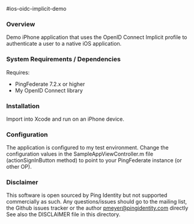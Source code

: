 #ios-oidc-implicit-demo

### Overview

Demo iPhone application that uses the OpenID Connect Implicit profile to authenticate a user to a native iOS application.


### System Requirements / Dependencies

Requires:
 - PingFederate 7.2.x or higher
 - My OpenID Connect library

 
### Installation
 
Import into Xcode and run on an iPhone device.


### Configuration

The application is configured to my test environment. Change the configuration values in the SampleAppViewController.m file (actionSignInButton method) to point to your PingFederate instance (or other OP).


### Disclaimer

This software is open sourced by Ping Identity but not supported commercially as such. Any questions/issues should go to the mailing list, the Github issues tracker or the author pmeyer@pingidentity.com directly See also the DISCLAIMER file in this directory.
